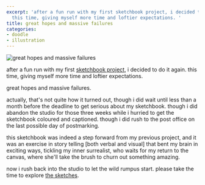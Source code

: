 ```yaml
---
excerpt: 'after a fun run with my first sketchbook project, i decided to do it again.
  this time, giving myself more time and loftier expectations. '
title: great hopes and massive failures
categories:
- doodle
- illustration
---
```


![great hopes and massive failures](/blog/old-uploads/2011/01/greathopes.jpg)

after a fun run with my first [sketchbook project](/2009/03/07/sketchbook-project.html), i decided to do it again. this time, giving myself more time and loftier expectations. 

great hopes and massive failures.

actually, that's not quite how it turned out, though i did wait until less than a month before the deadline to get serious about my sketchbook. though i did abandon the studio for those three weeks while i hurried to get the sketchbook coloured and captioned. though i did rush to the post office on the last possible day of postmarking.

this sketchbook was indeed a step forward from my previous project, and it was an exercise in story telling [both verbal and visual] that bent my brain in exciting ways, tickling my inner surrealist, who waits for my return to the canvas, where she'll take the brush to churn out something amazing.

now i rush back into the studio to let the wild rumpus start. please take the time to explore [the sketches](/sketch/great-hopes-and-massive-failures.html). 


